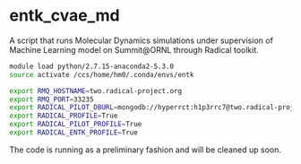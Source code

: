 # entk_cvae_md
A script that runs Molecular Dynamics simulations under supervision of Machine 
Learning model on Summit@ORNL through Radical toolkit. 

```bash
module load python/2.7.15-anaconda2-5.3.0 
source activate /ccs/home/hm0/.conda/envs/entk

export RMQ_HOSTNAME=two.radical-project.org 
export RMQ_PORT=33235 
export RADICAL_PILOT_DBURL=mongodb://hyperrct:h1p3rrc7@two.radical-project.org:27017/hyperrct 
export RADICAL_PROFILE=True
export RADICAL_PILOT_PROFILE=True
export RADICAL_ENTK_PROFILE=True

```

The code is running as a preliminary fashion and will be cleaned up soon. 
